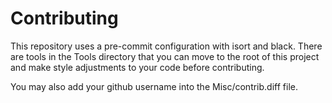 # Contributing

This repository uses a pre-commit configuration with isort and black. There are tools
in the Tools directory that you can move to the root of this project and make style
adjustments to your code before contributing.

You may also add your github username into the Misc/contrib.diff file.